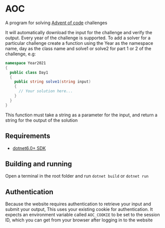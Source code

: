 # AOC
A program for solving [Advent of code](https://adventofcode.com/) challenges

It will automatically download the input for the challenge and verify the output.
Every year of the challenge is supported. To add a solver for a particular challenge create a function using the Year as the namespace name, day as the class name and solve1 or solve2 for part 1 or 2 of the challenge, e.g:
```csharp
namespace Year2021
{
  public class Day1
  {
    public string solve1(string input)
    {
      // Your solution here...
    }
  }
}
```

This function must take a string as a parameter for the input, and return a string for the output of the solution

## Requirements
- [dotnet6.0+ SDK](https://dotnet.microsoft.com/download)

## Building and running
Open a terminal in the root folder and run `dotnet build` or `dotnet run` 

## Authentication
Because the website requires authentication to retrieve your input and submit your output, This uses your existing cookie for authentication.
It expects an environment variable called `AOC_COOKIE` to be set to the session ID, which you can get from your browser after logging in to the website
